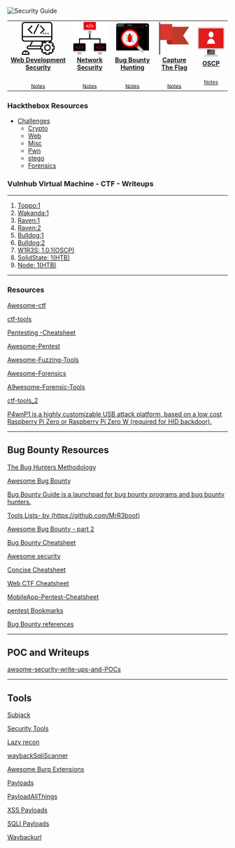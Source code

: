 
![Security Guide](https://github.com/Tikam02/Security-Guide/blob/master/img/cover.png)



<center>
<table>
 <tr>
<td align="center"><a href="./Docker"><img src="img/icons/coding.png" width="75px;" height="75px;" alt="WebDev Sec"/><br/><b>Web Development Security</b></a><br /><sub><a href="./Docker/docker-concepts.md"> </a></sub><br><sub><a href="./Docker/docker-notes.md">Notes</a></sub></td>
   <td align="center"><a href="./Docker"><img src="img/icons/networking.png" width="75px;" height="75px;" alt="Net Sec"/><br/><b>Network Security</b></a><br /><sub><a href="./Docker/docker-concepts.md"> </a></sub><br><sub><a href="./Docker/docker-notes.md">Notes</a></sub></td>
   <td align="center"><a href="./Docker"><img src="img/icons/bugs.png" width="75px;" height="75px;" alt="Bug Bounty"/><br/><b>Bug Bounty Hunting</b></a><br /><sub><a href="./Docker/docker-concepts.md"> </a></sub><br><sub><a href="./Docker/docker-notes.md">Notes</a></sub></td>
   <td align="center"><a href="./Docker"><img src="img/icons/flag.png" width="75px;" height="75px;" alt="CTF"/><br/><b>Capture The Flag</b></a><br /><sub><a href="./Docker/docker-concepts.md"> </a></sub><br><sub><a href="./Docker/docker-notes.md">Notes</a></sub></td>
   <td align="center"><a href="./Docker"><img src="img/icons/homework.png" width="100px;" height="75px;" alt="OSCP"/><br/><b>OSCP</b></a><br /><sub><a href="./Docker/docker-concepts.md"> </a></sub><br><sub><a href="./Docker/docker-notes.md">Notes</a></sub></td>

  </tr>
   
   
 </table>
</center>

### Hackthebox Resources
- [Challenges]()
  - [Crypto]()
  - [Web]()
  - [Misc]()
  - [Pwn]()
  - [stego]()
  - [Forensics]()



### Vulnhub Virtual Machine - CTF - Writeups
******
1. [Toppo:1]()
2. [Wakanda:1]()
3. [Raven:1]()
4. [Raven:2]()
5. [Bulldog:1]()
6. [Bulldog:2]()
7. [W1R3S: 1.0.1(OSCP)]()
8. [SolidState: 1(HTB)]()
9. [Node: 1(HTB)]()
******
### Resources
[Awesome-ctf](https://apsdehal.in/awesome-ctf/)

[ctf-tools](https://github.com/zardus/ctf-tools)

[Pentesting -Cheatsheet](https://github.com/coreb1t/awesome-pentest-cheat-sheets)

[Awesome-Pentest](https://github.com/enaqx/awesome-pentest)

[Awesome-Fuzzing-Tools](https://github.com/secfigo/Awesome-Fuzzing)

[Awesome-Forensics](https://github.com/cugu/awesome-forensics)

[A9wesome-Forensic-Tools](https://github.com/ivbeg/awesome-forensicstools)

[ctf-tools_2](https://github.com/MrMugiwara/CTF-Tools)

[P4wnP1 is a highly customizable USB attack platform, based on a low cost Raspberry Pi Zero or Raspberry Pi Zero W (required for HID backdoor).](https://github.com/mame82/P4wnP1)

*****

## Bug Bounty Resources
[The Bug Hunters Methodology](https://github.com/jhaddix/tbhm)

[Awesome Bug Bounty](https://github.com/djadmin/awesome-bug-bounty)

[ Bug Bounty Guide is a launchpad for bug bounty programs and bug bounty hunters. ](https://github.com/EdOverflow/bugbountyguide)

[Tools Lists- by (https://github.com/MrR3boot)](https://github.com/MrR3boot/mrr3boot.github.io)

[Awesome Bug Bounty - part 2](https://github.com/Muhammd/awesome-bug-bounty)

[Bug Bounty Cheatsheet](https://github.com/EdOverflow/bugbounty-cheatsheet)

[Awesome security](https://github.com/sbilly/awesome-security)

[Concise Cheatsheet](https://github.com/rudymatela/concise-cheat-sheets/blob/master/README.md)

[Web CTF Cheatsheet](https://github.com/w181496/Web-CTF-Cheatsheet/blob/master/README.md)

[MobileApp-Pentest-Cheatsheet](https://github.com/sh4hin/MobileApp-Pentest-Cheatsheet)



[pentest Bookmarks](https://github.com/jhaddix/pentest-bookmarks/blob/master/wiki/BookmarksList.wiki)

[Bug Bounty references](https://github.com/ngalongc/bug-bounty-reference)

*******
## POC and Writeups
[awsome-security-write-ups-and-POCs](https://github.com/dhaval17/awsome-security-write-ups-and-POCs)

***************
## Tools 
[Subjack](https://github.com/haccer/subjack)

[Security Tools](https://github.com/bl4de/security-tools)

[Lazy recon](https://github.com/capt-meelo/LazyRecon)

[waybackSqliScanner](https://github.com/ghostlulzhacks/waybackSqliScanner)

[Awesome Burp Extensions](https://github.com/snoopysecurity/awesome-burp-extensions)

[Payloads](https://github.com/foospidy/payloads)

[PayloadAllThings](https://github.com/swisskyrepo/PayloadsAllTheThings)

[XSS Payloads](https://github.com/payloadbox/xss-payload-list)

[SQLI Payloads](https://github.com/trietptm/SQL-Injection-Payloads)

[Waybackurl](https://github.com/tomnomnom/waybackurls)
